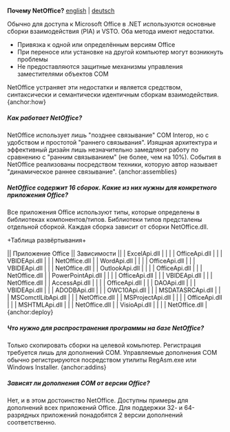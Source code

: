 **Почему NetOffice?** [english](Documentation) | [deutsch](Documentation_German)

Обычно для доступа к Microsoft Office в .NET используются основные сборки взаимодействия (PIA) и VSTO. Оба метода имеют недостатки.

* Привязка к одной или определённым версиям Office
* При переносе или установке на другой компьютер могут возникнуть проблемы
* Не предоставляются защитные механизмы управления заместителями объектов COM

NetOffice устраняет эти недостатки и является средством, синтаксически и семантически идентичным сборкам взаимодействия.
{anchor:how}
##### Как работает NetOffice?
NetOffice использует лишь "позднее связывание" COM Interop, но с удобством и простотой "раннего связывания". Изящная архитектура и эффективный дизайн лишь незначительно замедляют работу по сравнению с "ранним связыванием" (не более, чем на 10%). События в NetOffice реализованы посредством техники, которую автор называет "динамическое раннее связывание". 
{anchor:assemblies}
##### NetOffice содержит 16 сборок. Какие из них нужны для конкретного приложения Office?
Все приложения Office используют типы, которые определены в библиотеках компонентов/типов. Библиотеки типов предсталены отдельной сборкой. Каждая сборка зависит от сборки NetOffice.dll. 

+Таблица развёртывания+

|| Приложение Office || Зависимости ||
| ExcelApi.dll | |
| | OfficeApi.dll |
| | VBIDEApi.dll |
| | NetOffice.dll |
| WordApi.dll | |
| | OfficeApi.dll |
| | VBIDEApi.dll |
| | NetOffice.dll |
| OutlookApi.dll | |
| | OfficeApi.dll |
| | NetOffice.dll |
| PowerPointApi.dll | |
| | OfficeApi.dll |
| | VBIDEApi.dll |
| | NetOffice.dll |
| AccessApi.dll | |
| | OfficeApi.dll |
| | DAOApi.dll |
| | VBIDEApi.dll |
| | ADODBApi.dll |
| | OWC10Api.dll |
| | MSDATASRCApi.dll |
| | MSComctlLibApi.dll |
| | NetOffice.dll |
| MSProjectApi.dll | |
| | OfficeApi.dll |
| | MSHTMLApi.dll |
| | NetOffice.dll |
| VisioApi.dll | |
| | NetOffice.dll |
{anchor:deploy}
##### Что нужно для распространения программы на базе NetOffice?
Только скопировать сборки на целевой комьпютер. Регистрация требуется лишь для дополнений COM. Управляемые дополнения COM обычно регистрируются посредством утилиты RegAsm.exe или Windows Installer.
{anchor:addins}
##### Зависят ли дополнения COM от версии Office? 
Нет, и в этом достоинство NetOffice. Доступны примеры для дополнений всех приложений Office. Для поддержки 32- и 64-разрядных приложений понадобятся 2 версии дополнений соответственно.